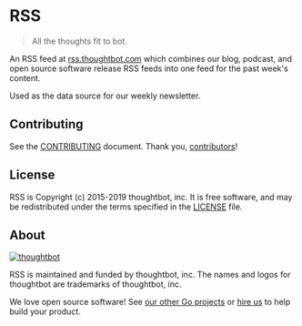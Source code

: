 # RSS

> All the thoughts fit to bot.

An RSS feed at [rss.thoughtbot.com] which combines our blog, podcast, and open
source software release RSS feeds into one feed for the past week's content.

Used as the data source for our weekly newsletter.

## Contributing

See the [CONTRIBUTING] document. Thank you, [contributors]!

## License

RSS is Copyright (c) 2015-2019 thoughtbot, inc. It is free software, and may be
redistributed under the terms specified in the [LICENSE] file.

## About

[![thoughtbot](http://presskit.thoughtbot.com/images/thoughtbot-logo-for-readmes.svg)][go]

RSS is maintained and funded by thoughtbot, inc. The names and logos for
thoughtbot are trademarks of thoughtbot, inc.

We love open source software! See [our other Go projects][go] or [hire us][hire]
to help build your product.

[contributing]: CONTRIBUTING.md
[contributors]: https://github.com/thoughtbot/rss/graphs/contributors
[go]: https://thoughtbot.com/services/go?utm_source=github
[hire]: https://thoughtbot.com/hire-us?utm_source=github
[license]: /LICENSE
[rss.thoughtbot.com]: https://rss.thoughtbot.com
